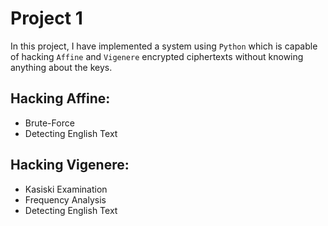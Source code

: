 # Project 1
In this project, I have implemented a system using `Python` which is capable of hacking `Affine` and `Vigenere` encrypted ciphertexts without knowing anything about the keys.

## Hacking Affine:
* Brute-Force
* Detecting English Text

## Hacking Vigenere:
* Kasiski Examination
* Frequency Analysis
* Detecting English Text
